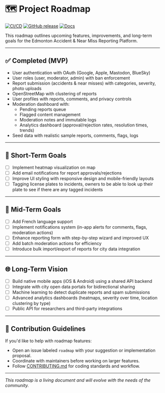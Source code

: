 # 🗺️ Project Roadmap

[![CI/CD](https://github.com/ChadOhman/opensafetymap/actions/workflows/ci.yml/badge.svg)](https://github.com/ChadOhman/opensafetymap/actions/workflows/ci.yml)
[![GitHub release](https://img.shields.io/github/v/release/ChadOhman/opensafetymap)](https://github.com/ChadOhman/opensafetymap/releases)
[![Docs](https://img.shields.io/badge/docs-online-blue.svg)](https://ChadOhman.github.io/opensafetymap/)


This roadmap outlines upcoming features, improvements, and long-term goals for the Edmonton Accident & Near Miss Reporting Platform.

---

## ✅ Completed (MVP)
- User authentication with OAuth (Google, Apple, Mastodon, BlueSky)
- User roles (user, moderator, admin) with ban enforcement
- Report submission (accidents & near misses) with categories, severity, photo uploads
- OpenStreetMap with clustering of reports
- User profiles with reports, comments, and privacy controls
- Moderation dashboard with:
  - Pending reports queue
  - Flagged content management
  - Moderation notes and immutable logs
  - Analytics dashboard (approval/rejection rates, resolution times, trends)
- Seed data with realistic sample reports, comments, flags, logs

---

## 🎯 Short-Term Goals
- [ ] Implement heatmap visualization on map
- [ ] Add email notifications for report approvals/rejections
- [ ] Improve UI styling with responsive design and mobile-friendly layouts
- [ ] Tagging license plates to incidents, owners to be able to look up their plate to see if there are any tagged incidents

---

## 🚀 Mid-Term Goals
- [ ] Add French language support
- [ ] Implement notifications system (in-app alerts for comments, flags, moderation actions)
- [ ] Enhance reporting form with step-by-step wizard and improved UX
- [ ] Add batch moderation actions for efficiency
- [ ] Introduce bulk import/export of reports for city data integration

---

## 🌐 Long-Term Vision
- [ ] Build native mobile apps (iOS & Android) using a shared API backend
- [ ] Integrate with city open data portals for bidirectional sharing
- [ ] Machine learning to detect duplicate reports and spam submissions
- [ ] Advanced analytics dashboards (heatmaps, severity over time, location clustering by type)
- [ ] Public API for researchers and third-party integrations

---

## 📌 Contribution Guidelines
If you'd like to help with roadmap features:
- Open an issue labeled `roadmap` with your suggestion or implementation proposal.
- Coordinate with maintainers before working on larger features.
- Follow [CONTRIBUTING.md](CONTRIBUTING.md) for coding standards and workflow.

---

*This roadmap is a living document and will evolve with the needs of the community.*
